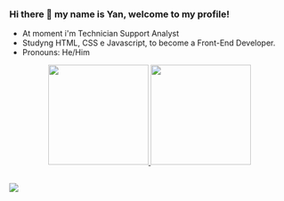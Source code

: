 ### Hi there 👋 my name is Yan, welcome to my profile!

- At moment i'm Technician Support Analyst
- Studyng HTML, CSS e Javascript, to become a Front-End Developer.
- Pronouns: He/Him

<div align="center">
  <a href="https://github.com/yanrodrigg">
  <img height="180em" src="https://github-readme-stats.vercel.app/api?username=yanrodrigg&show_icons=true&theme=dark&include_all_commits=true&count_private=true"/>
  <img height="180em" src="https://github-readme-stats.vercel.app/api/top-langs/?username=yanrodrigg&layout=compact&langs_count=7&theme=dark"/>
</div>
  

##

<div> 
   <a href="https://www.linkedin.com/in/yanrodrigodonascimento/" target="_blank"><img src="https://img.shields.io/badge/LinkedIn-0077B5?style=for-the-badge&logo=linkedin&logoColor=white>" target="_blank"></a> 


